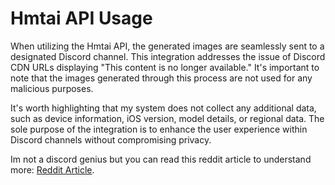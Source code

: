 # Hmtai API Usage

When utilizing the Hmtai API, the generated images are seamlessly sent to a designated Discord channel. This integration addresses the issue of Discord CDN URLs displaying "This content is no longer available." It's important to note that the images generated through this process are not used for any malicious purposes.

It's worth highlighting that my system does not collect any additional data, such as device information, iOS version, model details, or regional data. The sole purpose of the integration is to enhance the user experience within Discord channels without compromising privacy.

Im not a discord genius but you can read this reddit article to understand more: [Reddit Article](https://www.reddit.com/r/DataHoarder/comments/16zs1gt/cdndiscordapp_links_will_expire_breaking/).
